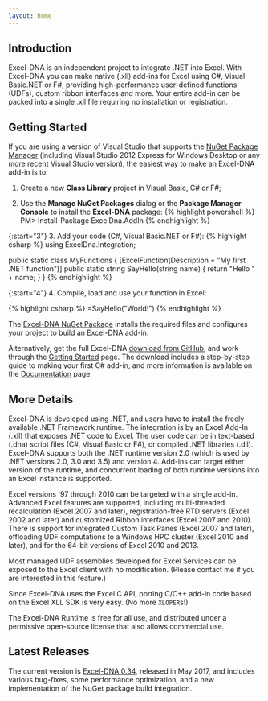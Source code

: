 ```yaml
---
layout: home
---
```

## Introduction
Excel-DNA is an independent project to integrate .NET into Excel. With Excel-DNA you can make native (.xll) add-ins for Excel using C#, Visual Basic.NET or F#, providing high-performance user-defined functions (UDFs), custom ribbon interfaces and more. Your entire add-in can be packed into a single .xll file requiring no installation or registration.


## Getting Started
If you are using a version of Visual Studio that supports the [NuGet Package Manager][nuget] (including Visual Studio 2012 Express for Windows Desktop or any more recent Visual Studio version), the easiest way to make an Excel-DNA add-in is to:

1. Create a new **Class Library** project in Visual Basic, C# or F#;

2. Use the **Manage NuGet Packages** dialog or the **Package Manager Console** to install the **Excel-DNA** package:
{% highlight powershell %}
PM> Install-Package ExcelDna.AddIn
{% endhighlight %}

{:start="3"}
3. Add your code (C#, Visual Basic.NET or F#):
{% highlight csharp %}
using ExcelDna.Integration;

public static class MyFunctions
{
    [ExcelFunction(Description = "My first .NET function")]
    public static string SayHello(string name)
    {
        return "Hello " + name;
    }
}
{% endhighlight %}

{:start="4"}
4. Compile, load and use your function in Excel:

{% highlight csharp %}
=SayHello("World!")
{% endhighlight %}

The [Excel-DNA NuGet Package][nuget-package] installs the required files and configures your project to build an Excel-DNA add-in.

Alternatively, get the full Excel-DNA [download from GitHub][releases], and work through the [Getting Started][getting-started] page. The download includes a step-by-step guide to making your first C# add-in, and more information is available on the [Documentation][documentation] page.


## More Details
Excel-DNA is developed using .NET, and users have to install the freely available .NET Framework runtime. The integration is by an Excel Add-In (.xll) that exposes .NET code to Excel. The user code can be in text-based (.dna) script files (C#, Visual Basic or F#), or compiled .NET libraries (.dll). Excel-DNA supports both the .NET runtime version 2.0 (which is used by .NET versions 2.0, 3.0 and 3.5) and version 4. Add-ins can target either version of the runtime, and concurrent loading of both runtime versions into an Excel instance is supported.

Excel versions '97 through 2010 can be targeted with a single add-in. Advanced Excel features are supported, including multi-threaded recalculation (Excel 2007 and later), registration-free RTD servers (Excel 2002 and later) and customized Ribbon interfaces (Excel 2007 and 2010). There is support for integrated Custom Task Panes (Excel 2007 and later), offloading UDF computations to a Windows HPC cluster (Excel 2010 and later), and for the 64-bit versions of Excel 2010 and 2013.

Most managed UDF assemblies developed for Excel Services can be exposed to the Excel client with no modification. (Please contact me if you are interested in this feature.)

Since Excel-DNA uses the Excel C API, porting C/C++ add-in code based on the Excel XLL SDK is very easy. (No more `XLOPER`s!)

The Excel-DNA Runtime is free for all use, and distributed under a permissive open-source license that also allows commercial use.

## Latest Releases
The current version is [Excel-DNA 0.34][release-v0-34], released in May 2017, and includes various bug-fixes, some performance optimization, and a new implementation of the NuGet package build integration.

[nuget]: http://nuget.org
[nuget-package]: https://www.nuget.org/packages/ExcelDna.AddIn/
[releases]: https://github.com/Excel-DNA/ExcelDna/releases
[getting-started]: http://exceldna.codeplex.com/wikipage?title=Getting%20Started&referringTitle=Home
[documentation]: http://exceldna.codeplex.com/documentation?referringTitle=Home
[release-v0-34]: /2017/05/31/excel-dna-0-34-final-testing/
